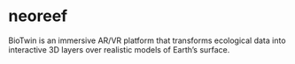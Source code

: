 # neoreef
BioTwin is an immersive AR/VR platform that transforms ecological data into interactive 3D layers over realistic models of Earth’s surface.
